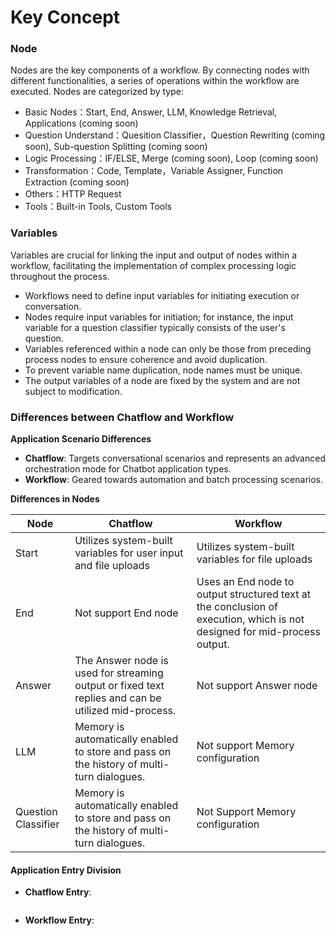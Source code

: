 # Key Concept

### Node

Nodes are the key components of a workflow. By connecting nodes with different functionalities, a series of operations within the workflow are executed. Nodes are categorized by type:

* Basic Nodes：Start, End, Answer, LLM, Knowledge Retrieval, Applications (coming soon)
* Question Understand：Quesition Classifier，Question Rewriting (coming soon), Sub-question Splitting (coming soon)
* Logic Processing：IF/ELSE, Merge (coming soon), Loop (coming soon)
* Transformation：Code, Template，Variable Assigner, Function Extraction (coming soon)
* Others：HTTP Request
* Tools：Built-in Tools, Custom Tools

### Variables

Variables are crucial for linking the input and output of nodes within a workflow, facilitating the implementation of complex processing logic throughout the process.

* Workflows need to define input variables for initiating execution or conversation.
* Nodes require input variables for initiation; for instance, the input variable for a question classifier typically consists of the user's question.
* Variables referenced within a node can only be those from preceding process nodes to ensure coherence and avoid duplication.
* To prevent variable name duplication, node names must be unique.
* The output variables of a node are fixed by the system and are not subject to modification.

### Differences between Chatflow and Workflow

**Application Scenario Differences**

* **Chatflow**: Targets conversational scenarios and represents an advanced orchestration mode for Chatbot application types.
* **Workflow**: Geared towards automation and batch processing scenarios.

**Differences in Nodes**

| **Node**            | **Chatflow**                                                                                        | **Workflow**                                                                                                             |
| ------------------- | --------------------------------------------------------------------------------------------------- | ------------------------------------------------------------------------------------------------------------------------ |
| Start               | Utilizes system-built variables for user input and file uploads                                     | Utilizes system-built variables for file uploads                                                                         |
| End                 | <p>Not support End node<br></p>                                                                     | Uses an End node to output structured text at the conclusion of execution, which is not designed for mid-process output. |
| Answer              | The Answer node is used for streaming output or fixed text replies and can be utilized mid-process. | Not support Answer node                                                                                                  |
| LLM                 | Memory is automatically enabled to store and pass on the history of multi-turn dialogues.           | <p>Not support Memory configuration<br></p>                                                                              |
| Question Classifier | Memory is automatically enabled to store and pass on the history of multi-turn dialogues.           | Not Support Memory configuration                                                                                         |

#### Application Entry Division

* **Chatflow Entry**:

<figure><img src="../../.gitbook/assets/image (10) (1) (1).png" alt=""><figcaption></figcaption></figure>

* **Workflow Entry**:

<figure><img src="../../.gitbook/assets/image (14) (1) (1).png" alt=""><figcaption></figcaption></figure>
